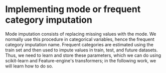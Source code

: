 # **Implementing mode or frequent category imputation**

Mode imputation consists of replacing missing values with the mode. We normally use this
procedure in categorical variables, hence the frequent category imputation name. Frequent
categories are estimated using the train set and then used to impute values in train, test,
and future datasets. Thus, we need to learn and store these parameters, which we can do
using scikit-learn and Feature-engine's transformers; in the following work, we will learn
how to do so.
